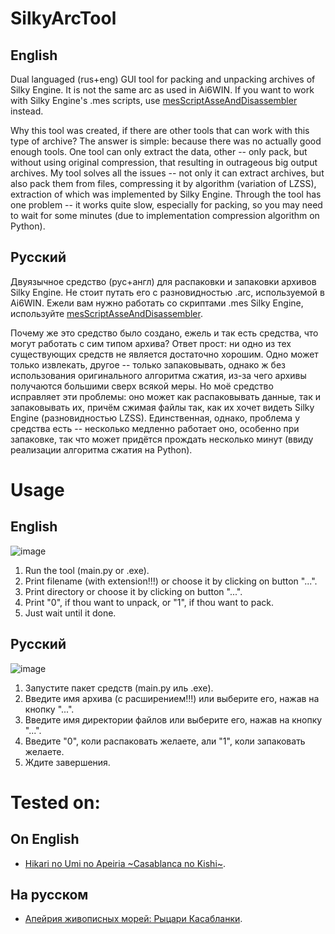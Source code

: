 # SilkyArcTool
## English
Dual languaged (rus+eng) GUI tool for packing and unpacking archives of Silky Engine. It is not the same arc as used in Ai6WIN. If you want to work with Silky Engine's .mes scripts, use [mesScriptAsseAndDisassembler](https://github.com/TesterTesterov/mesScriptAsseAndDisassembler) instead.

Why this tool was created, if there are other tools that can work with this type of archive? The answer is simple: because there was no actually good enough tools. One tool can only extract the data, other -- only pack, but without using original compression, that resulting in outrageous big output archives. My tool solves all the issues -- not only it can extract archives, but also pack them from files, compressing it by algorithm (variation of LZSS), extraction of which was implemented by Silky Engine. Through the tool has one problem -- it works quite slow, especially for packing, so you may need to wait for some minutes (due to implementation compression algorithm on Python).

## Русский
Двуязычное средство (рус+англ) для распаковки и запаковки архивов Silky Engine. Не стоит путать его с разновидностью .arc, используемой в Ai6WIN. Ежели вам нужно работать со скриптами .mes Silky Engine, используйте [mesScriptAsseAndDisassembler](https://github.com/TesterTesterov/mesScriptAsseAndDisassembler).

Почему же это средство было создано, ежель и так есть средства, что могут работать с сим типом архива? Ответ прост: ни одно из тех существующих средств не является достаточно хорошим. Одно может только извлекать, другое -- только запаковывать, однако ж без использования оригинального алгоритма сжатия, из-за чего архивы получаются большими сверх всякой меры. Но моё средство исправляет эти проблемы: оно может как распаковывать данные, так и запаковывать их, причём сжимая файлы так, как их хочет видеть Silky Engine (разновидностью LZSS). Единственная, однако, проблема у средства есть -- несколько медленно работает оно, особенно при запаковке, так что может придётся прождать несколько минут (ввиду реализации алгоритма сжатия на Python).

# Usage
## English
![image](https://user-images.githubusercontent.com/66121918/147122698-36aa4d55-3d18-43ee-a86d-f2d73367be86.png)
1. Run the tool (main.py or .exe).
2. Print filename (with extension!!!) or choose it by clicking on button "...".
3. Print directory or choose it by clicking on button "...".
4. Print "0", if thou want to unpack, or "1", if thou want to pack.
5. Just wait until it done.

## Русский
![image](https://user-images.githubusercontent.com/66121918/147131060-480cdf33-33dd-4ffa-9aa5-035962923512.png)
1. Запустите пакет средств (main.py иль .exe).
2. Введите имя архива (с расширением!!!) или выберите его, нажав на кнопку "...".
3. Введите имя директории файлов или выберите его, нажав на кнопку "...".
4. Введите "0", коли распаковать желаете, али "1", коли запаковать желаете.
5. Ждите завершения.

# Tested on:

## On English
- [Hikari no Umi no Apeiria \~Casablanca no Kishi\~](https://vndb.org/v21857).

## На русском
- [Апейрия живописных морей: Рыцари Касабланки](https://vndb.org/v21857).
